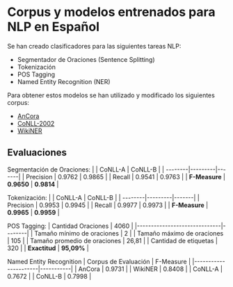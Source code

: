 # Corpus y modelos entrenados para NLP en Español

Se han creado clasificadores para las siguientes tareas NLP:
* Segmentador de Oraciones (Sentence Splitting)
* Tokenización
* POS Tagging
* Named Entity Recognition (NER)

Para obtener estos modelos se han utilizado y modificado los siguientes corpus:
* [AnCora](clic.ub.edu/corpus/es/ancora)
* [CoNLL-2002](http://www.cnts.ua.ac.be/conll2002/ner/)
* [WikiNER](schwa.org/projects/resources/wiki/Wikiner) 

## Evaluaciones
Segmentación de Oraciones:
|      | CoNLL-A    | CoNLL-B |
| --------|---------|-------|
| Precision  | 0.9762   | 0.9865    |
| Recall | 0.9541 | 0.9763    |
| **F-Measure** | **0.9650** | **0.9814**    |

Tokenización:
|      | CoNLL-A    | CoNLL-B |
| --------|---------|-------|
| Precision  | 0.9953   | 0.9945    |
| Recall | 0.9977 | 0.9973    |
| **F-Measure** | **0.9965** | **0.9959**    |

POS Tagging:
| Cantidad Oraciones           | 4060   |
|------------------------------|--------|
| Tamaño mínimo de oraciones   | 2      |
| Tamaño máximo de oraciones   | 105    |
| Tamaño promedio de oraciones | 26,81  |
| Cantidad de etiquetas        | 320    |
| **Exactitud**                    | **95,09%** |

Named Entity Recognition
| Corpus de Evaluación | F-Measure |
|----------------------|-----------|
| AnCora               | 0.9731    |
| WikiNER              | 0.8408    |
| CoNLL-A              | 0.7672    |
| CoNLL-B              | 0.7998    |

